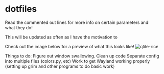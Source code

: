 # dotfiles
Read the commented out lines for more info on certain parameters and what they do!

This will be updated as often as I have the motivation to

Check out the image below for a preview of what this looks like! ![qtile-rice](https://github.com/m2thay/qtile-dots/assets/118320217/5acc145b-14d4-4ee6-ad08-bb979dfdbf70)

Things to do:
Figure out window swallowing. 
Clean up code
Separate config into multiple files (colors.py, etc)
Work to get Wayland working properly (setting up grim and other programs to do basic work)
